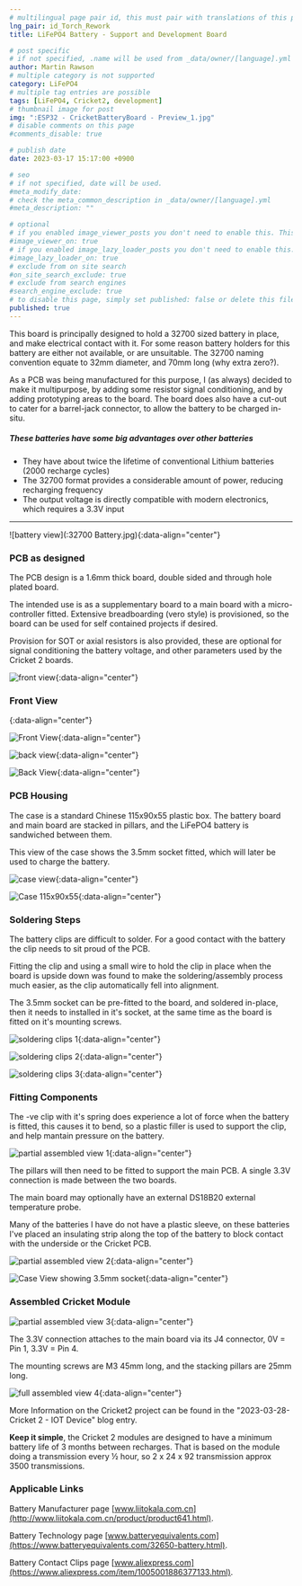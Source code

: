 ```yaml
---
# multilingual page pair id, this must pair with translations of this page. (This name must be unique)
lng_pair: id_Torch_Rework
title: LiFePO4 Battery - Support and Development Board

# post specific
# if not specified, .name will be used from _data/owner/[language].yml
author: Martin Rawson
# multiple category is not supported
category: LiFePO4
# multiple tag entries are possible
tags: [LiFePO4, Cricket2, development]
# thumbnail image for post
img: ":ESP32 - CricketBatteryBoard - Preview_1.jpg"
# disable comments on this page
#comments_disable: true

# publish date
date: 2023-03-17 15:17:00 +0900

# seo
# if not specified, date will be used.
#meta_modify_date: 
# check the meta_common_description in _data/owner/[language].yml
#meta_description: ""

# optional
# if you enabled image_viewer_posts you don't need to enable this. This is only if image_viewer_posts = false
#image_viewer_on: true
# if you enabled image_lazy_loader_posts you don't need to enable this. This is only if image_lazy_loader_posts = false
#image_lazy_loader_on: true
# exclude from on site search
#on_site_search_exclude: true
# exclude from search engines
#search_engine_exclude: true
# to disable this page, simply set published: false or delete this file
published: true
---
```


<!-- outline-start -->

This board is principally designed to hold a 32700 sized battery in place, and make electrical contact with it.
For some reason battery holders for this battery are either not available, or are unsuitable.
The 32700 naming convention equate to 32mm diameter, and 70mm long (why extra zero?).

As a PCB was being manufactured for this purpose, I (as always) decided to make it multipurpose, by adding some
resistor signal conditioning, and by adding prototyping areas to the board.
The board does also have a cut-out to cater for a barrel-jack connector, to allow the battery to be charged in-situ.


##### These batteries have some big advantages over other batteries

- They have about twice the lifetime of conventional Lithium batteries (2000 recharge cycles)
- The 32700 format provides a considerable amount  of power, reducing recharging frequency
- The output voltage is directly compatible with modern electronics, which requires a 3.3V input

***

![battery view](:32700 Battery.jpg){:data-align="center"}

<!-- outline-end -->


### PCB as designed

The PCB design is a 1.6mm thick board, double sided and through hole plated board.

The intended use is as a supplementary board to a main board with a micro-controller fitted.
Extensive breadboarding (vero style) is provisioned, so the board can be used for self contained
projects if desired.

Provision for SOT or axial resistors is also provided, these are optional for signal conditioning the
battery voltage, and other parameters used by the Cricket 2 boards.

![front view](:ESP32-CricketBatteryBoard115x90x55.jpg){:data-align="center"}

### Front View
{:data-align="center"}

![Front View](:Dummy-Title.jpg){:data-align="center"}

![back view](:ESP32-CricketBatteryBoard115x90x55_2.jpg){:data-align="center"}


![Back View](:Dummy-Title.jpg){:data-align="center"}


### PCB Housing

The case is a standard Chinese 115x90x55 plastic box.
The battery board and main board are stacked in pillars, and the LiFePO4 battery is sandwiched between them.

This view of the case shows the 3.5mm socket fitted, which will later be used to charge the battery.

![case view](:ESP32-CricketBatteryBoard115x90x55_3.jpg){:data-align="center"}


![Case 115x90x55](:Dummy-Title.jpg){:data-align="center"}


### Soldering Steps

The battery clips are difficult to solder. 
For a good contact with the battery
the clip needs to sit proud of the PCB. 

Fitting the clip and using a small wire to hold 
the clip in place when the board is upside down was found to make the soldering/assembly
process much easier, as the clip automatically fell into alignment.

The 3.5mm socket can be pre-fitted to the board, and soldered in-place, then it needs to
installed in it's socket, at the same time as the board is fitted on it's mounting screws.

![soldering clips 1](:ESP32-CricketBatteryBoard115x90x55_4.jpg){:data-align="center"}

![soldering clips 2](:ESP32-CricketBatteryBoard115x90x55_5.jpg){:data-align="center"}

![soldering clips 3](:ESP32-CricketBatteryBoard115x90x55_6.jpg){:data-align="center"}



### Fitting Components

The -ve clip with it's spring does experience a lot of force when the battery is fitted, 
this causes it to bend, so a plastic filler is used to support the clip, and help mantain
pressure on the battery.

![partial assembled view 1](:ESP32-CricketBatteryBoard-Clip_support_1.jpg){:data-align="center"}

The pillars will then need to be fitted to support the main PCB.
A single 3.3V connection is made between the two boards.

The main board may optionally have an external DS18B20 external temperature probe.

Many of the batteries I have do not have a plastic sleeve, on these batteries I've
placed an insulating strip along the top of the battery to block contact with the underside
or the Cricket PCB.

![partial assembled view 2](:ESP32-CricketBatteryBoard-3_5mmConnector.jpg){:data-align="center"}


![Case View showing 3.5mm socket](:Dummy-Title.jpg){:data-align="center"}



### Assembled Cricket Module

![partial assembled view 3](:ESP32-CricketBatteryBoard-Body1.jpg){:data-align="center"}


The 3.3V connection attaches to the main board via its J4 connector,
0V = Pin 1, 3.3V = Pin 4.

The mounting screws are M3 45mm long, and the stacking pillars are 25mm long.

![full assembled view 4](:ESP32-CricketBatteryBoard-Body2.jpg){:data-align="center"}


More Information on the Cricket2 project can be found in the "2023-03-28-Cricket 2 - IOT Device" blog entry.

**Keep it simple**, the Cricket 2 modules are designed to have a minimum battery life of 3 months between recharges.
That is based on the module doing a transmission every ½ hour, so 2 x 24 x 92 transmission approx 3500 transmissions.



### Applicable Links

Battery Manufacturer page [www.liitokala.com.cn](http://www.liitokala.com.cn/product/product641.html).

Battery Technology page [www.batteryequivalents.com](https://www.batteryequivalents.com/32650-battery.html).

Battery Contact Clips page [www.aliexpress.com](https://www.aliexpress.com/item/1005001886377133.html).
